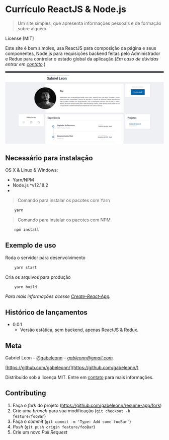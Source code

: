 # Currículo ReactJS & Node.js
> Um site simples, que apresenta informações pessoais e de formação sobre alguém.

License [MIT]

Este site é bem simples, usa ReactJS para composição da página e seus componentes, Node.js para requisições backend feitas pelo Administrador e Redux para controlar o estado global da aplicação.(_Em caso de dúvidas entrar em [contato][contato]._)

![](fullpage.png)

## Necessário para instalação
OS X & Linux & Windows:
- Yarn/NPM
- Node.js ^v12.18.2
-
> Comando para instalar os pacotes com Yarn
```sh
    yarn
```
> Comando para instalar os pacotes com NPM
```sh
    npm install
```

## Exemplo de uso
Roda o servidor para desenvolvimento
```sh
    yarn start
```

Cria os arquivos para produção
```sh
    yarn build
```

_Para mais informações acesse [Create-React-App][react-app]._

## Histórico de lançamentos

* 0.0.1
    * Versão estática, sem backend, apenas ReactJS & Redux.

## Meta

Gabriel Leon – [@gabeleonn](https://instagram.com/gabeleonn) – _[gableonn@gmail.com][contato]._

[https://github.com/gabeleonn/](https://github.com/gabeleonn/)

Distribuído sob a licença MIT. Entre em [contato][contato] para mais informações.


## Contributing

1. Faça o _fork_ do projeto (<https://github.com/gabeleonn/resume-app/fork>)
2. Crie uma _branch_ para sua modificação (`git checkout -b feature/fooBar`)
3. Faça o _commit_ (`git commit -m 'Type: Add some fooBar'`)
4. _Push_ (`git push origin feature/fooBar`)
5. Crie um novo _Pull Request_

[contato]: mailto:gableonn@gmail.com
[react-app]: https://create-react-app.dev/docs/getting-started/
